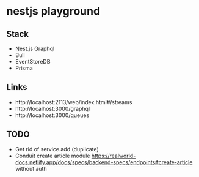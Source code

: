 # nestjs playground

## Stack

- Nest.js Graphql
- Bull
- EventStoreDB
- Prisma

## Links

- http://localhost:2113/web/index.html#/streams
- http://localhost:3000/graphql
- http://localhost:3000/queues

## TODO

- Get rid of service.add (duplicate)
- Conduit create article module https://realworld-docs.netlify.app/docs/specs/backend-specs/endpoints#create-article without auth

